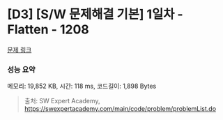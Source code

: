 # [D3] [S/W 문제해결 기본] 1일차 - Flatten - 1208

[문제 링크](https://swexpertacademy.com/main/code/problem/problemDetail.do?contestProbId=AV139KOaABgCFAYh) 

### 성능 요약

메모리: 19,852 KB, 시간: 118 ms, 코드길이: 1,898 Bytes



> 출처: SW Expert Academy, https://swexpertacademy.com/main/code/problem/problemList.do